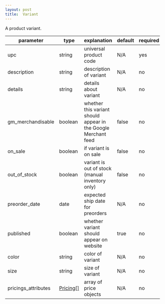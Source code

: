 ```yaml
---
layout: post
title:  Variant
---
```


A product variant.

|parameter|type|explanation|default|required|
|---|---|---|---|---|
|upc|string|universal product code|N/A|yes|
|description|string|description of variant|N/A|no|
|details|string|details about variant|N/A|no|
|gm_merchandisable|boolean|whether this variant should appear in the Google Merchant feed|false|no|
|on_sale|boolean|if variant is on sale|false|no|
|out_of_stock|boolean|variant is out of stock (manual inventory only)|false|no|
|preorder_date|date|expected ship date for preorders|N/A|no|
|published|boolean|whether variant should appear on website|true|no|
|color|string|color of variant|N/A|no|
|size|string|size of variant|N/A|no|
|pricings_attributes|[Pricing[]](/types/pricing)|array of price objects|N/A|no|
